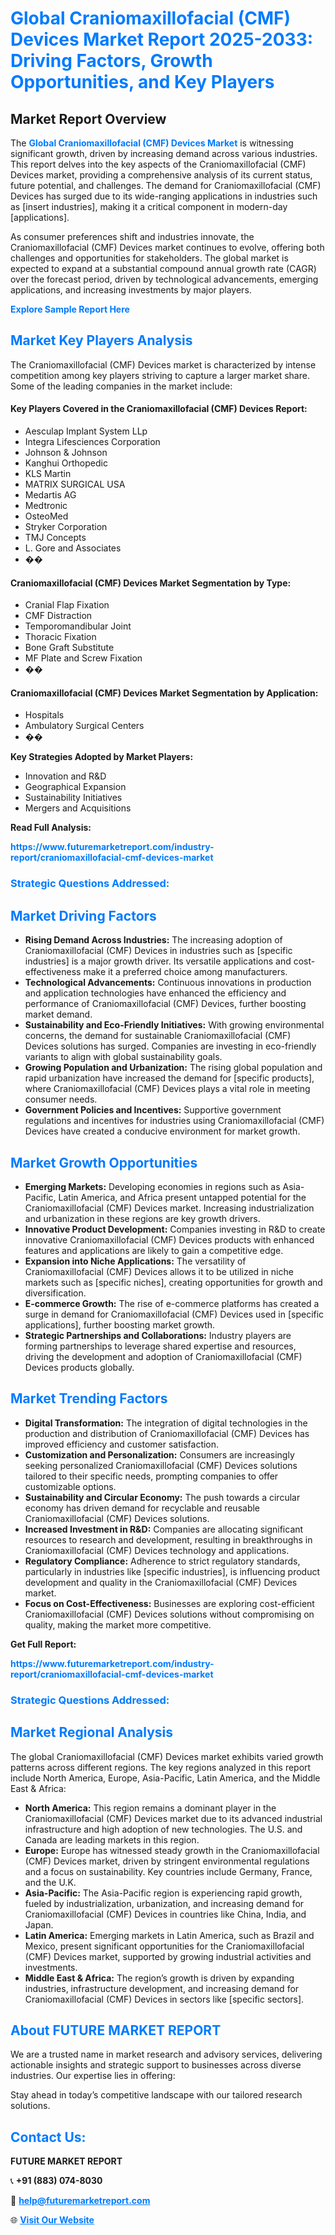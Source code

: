 <h1 style="color: #007BFF;">Global Craniomaxillofacial (CMF) Devices Market Report 2025-2033: Driving Factors, Growth Opportunities, and Key Players</h1>

<section id="overview">
<h2>Market Report Overview</h2>
<p>The <a href="https://www.futuremarketreport.com/industry-report/craniomaxillofacial-cmf-devices-market" style="color: #007BFF; text-decoration: none;"><strong>Global Craniomaxillofacial (CMF) Devices Market</strong></a> is witnessing significant growth, driven by increasing demand across various industries. This report delves into the key aspects of the Craniomaxillofacial (CMF) Devices market, providing a comprehensive analysis of its current status, future potential, and challenges. The demand for Craniomaxillofacial (CMF) Devices has surged due to its wide-ranging applications in industries such as [insert industries], making it a critical component in modern-day [applications].</p>
<p>As consumer preferences shift and industries innovate, the Craniomaxillofacial (CMF) Devices market continues to evolve, offering both challenges and opportunities for stakeholders. The global market is expected to expand at a substantial compound annual growth rate (CAGR) over the forecast period, driven by technological advancements, emerging applications, and increasing investments by major players.</p>
</section>

<section id="overview">
<p><a href="https://www.futuremarketreport.com/request-sample/reportId=113511" style="color: #007BFF; text-decoration: none;"><strong>Explore Sample Report Here</strong></a></p>
</section>

<section id="key-players">
<h2 style="color: #007BFF;">Market Key Players Analysis</h2>
<p>The Craniomaxillofacial (CMF) Devices market is characterized by intense competition among key players striving to capture a larger market share. Some of the leading companies in the market include:</p>
<h4>Key Players Covered in the Craniomaxillofacial (CMF) Devices Report:</h4>
<ul><li>Aesculap Implant System LLp</li><li>Integra Lifesciences Corporation</li><li>Johnson &amp; Johnson</li><li>Kanghui Orthopedic</li><li>KLS Martin</li><li>MATRIX SURGICAL USA</li><li>Medartis AG</li><li>Medtronic</li><li>OsteoMed</li><li>Stryker Corporation</li><li>TMJ Concepts</li><li>L. Gore and Associates</li><li>��</li></ul>
<h4>Craniomaxillofacial (CMF) Devices Market Segmentation by Type:</h4>
<ul><li>Cranial Flap Fixation</li><li>CMF Distraction</li><li>Temporomandibular Joint</li><li>Thoracic Fixation</li><li>Bone Graft Substitute</li><li>MF Plate and Screw Fixation</li><li>��</li></ul>

<h4>Craniomaxillofacial (CMF) Devices Market Segmentation by Application:</h4>
<ul><li>Hospitals</li><li>Ambulatory Surgical Centers</li><li>��</li></ul>
<p><strong>Key Strategies Adopted by Market Players:</strong></p>
<ul>
<li>Innovation and R&D</li>
<li>Geographical Expansion</li>
<li>Sustainability Initiatives</li>
<li>Mergers and Acquisitions</li>
</ul>
</section>

<section>
<p><strong>Read Full Analysis: </strong></p><a href="https://www.futuremarketreport.com/industry-report/craniomaxillofacial-cmf-devices-market" style="color: #007BFF; text-decoration: none;"><strong>https://www.futuremarketreport.com/industry-report/craniomaxillofacial-cmf-devices-market</strong></a>
<h3 style="color: #007BFF;">Strategic Questions Addressed:</h3>
</section>

<section id="driving-factors">
<h2 style="color: #007BFF;">Market Driving Factors</h2>
<ul>
<li><strong>Rising Demand Across Industries:</strong> The increasing adoption of Craniomaxillofacial (CMF) Devices in industries such as [specific industries] is a major growth driver. Its versatile applications and cost-effectiveness make it a preferred choice among manufacturers.</li>
<li><strong>Technological Advancements:</strong> Continuous innovations in production and application technologies have enhanced the efficiency and performance of Craniomaxillofacial (CMF) Devices, further boosting market demand.</li>
<li><strong>Sustainability and Eco-Friendly Initiatives:</strong> With growing environmental concerns, the demand for sustainable Craniomaxillofacial (CMF) Devices solutions has surged. Companies are investing in eco-friendly variants to align with global sustainability goals.</li>
<li><strong>Growing Population and Urbanization:</strong> The rising global population and rapid urbanization have increased the demand for [specific products], where Craniomaxillofacial (CMF) Devices plays a vital role in meeting consumer needs.</li>
<li><strong>Government Policies and Incentives:</strong> Supportive government regulations and incentives for industries using Craniomaxillofacial (CMF) Devices have created a conducive environment for market growth.</li>
</ul>
</section>

<section id="growth-opportunities">
<h2 style="color: #007BFF;">Market Growth Opportunities</h2>
<ul>
<li><strong>Emerging Markets:</strong> Developing economies in regions such as Asia-Pacific, Latin America, and Africa present untapped potential for the Craniomaxillofacial (CMF) Devices market. Increasing industrialization and urbanization in these regions are key growth drivers.</li>
<li><strong>Innovative Product Development:</strong> Companies investing in R&D to create innovative Craniomaxillofacial (CMF) Devices products with enhanced features and applications are likely to gain a competitive edge.</li>
<li><strong>Expansion into Niche Applications:</strong> The versatility of Craniomaxillofacial (CMF) Devices allows it to be utilized in niche markets such as [specific niches], creating opportunities for growth and diversification.</li>
<li><strong>E-commerce Growth:</strong> The rise of e-commerce platforms has created a surge in demand for Craniomaxillofacial (CMF) Devices used in [specific applications], further boosting market growth.</li>
<li><strong>Strategic Partnerships and Collaborations:</strong> Industry players are forming partnerships to leverage shared expertise and resources, driving the development and adoption of Craniomaxillofacial (CMF) Devices products globally.</li>
</ul>
</section>

<section id="trending-factors">
<h2 style="color: #007BFF;">Market Trending Factors</h2>
<ul>
<li><strong>Digital Transformation:</strong> The integration of digital technologies in the production and distribution of Craniomaxillofacial (CMF) Devices has improved efficiency and customer satisfaction.</li>
<li><strong>Customization and Personalization:</strong> Consumers are increasingly seeking personalized Craniomaxillofacial (CMF) Devices solutions tailored to their specific needs, prompting companies to offer customizable options.</li>
<li><strong>Sustainability and Circular Economy:</strong> The push towards a circular economy has driven demand for recyclable and reusable Craniomaxillofacial (CMF) Devices solutions.</li>
<li><strong>Increased Investment in R&D:</strong> Companies are allocating significant resources to research and development, resulting in breakthroughs in Craniomaxillofacial (CMF) Devices technology and applications.</li>
<li><strong>Regulatory Compliance:</strong> Adherence to strict regulatory standards, particularly in industries like [specific industries], is influencing product development and quality in the Craniomaxillofacial (CMF) Devices market.</li>
<li><strong>Focus on Cost-Effectiveness:</strong> Businesses are exploring cost-efficient Craniomaxillofacial (CMF) Devices solutions without compromising on quality, making the market more competitive.</li>
</ul>
</section>

<section>
<p><strong>Get Full Report: </strong></p><a href="https://www.futuremarketreport.com/industry-report/craniomaxillofacial-cmf-devices-market" style="color: #007BFF; text-decoration: none;"><strong>https://www.futuremarketreport.com/industry-report/craniomaxillofacial-cmf-devices-market</strong></a>
<h3 style="color: #007BFF;">Strategic Questions Addressed:</h3>
</section>


<section id="regional-analysis">
<h2 style="color: #007BFF;">Market Regional Analysis</h2>
<p>The global Craniomaxillofacial (CMF) Devices market exhibits varied growth patterns across different regions. The key regions analyzed in this report include North America, Europe, Asia-Pacific, Latin America, and the Middle East & Africa:</p>
<ul>
<li><strong>North America:</strong> This region remains a dominant player in the Craniomaxillofacial (CMF) Devices market due to its advanced industrial infrastructure and high adoption of new technologies. The U.S. and Canada are leading markets in this region.</li>
<li><strong>Europe:</strong> Europe has witnessed steady growth in the Craniomaxillofacial (CMF) Devices market, driven by stringent environmental regulations and a focus on sustainability. Key countries include Germany, France, and the U.K.</li>
<li><strong>Asia-Pacific:</strong> The Asia-Pacific region is experiencing rapid growth, fueled by industrialization, urbanization, and increasing demand for Craniomaxillofacial (CMF) Devices in countries like China, India, and Japan.</li>
<li><strong>Latin America:</strong> Emerging markets in Latin America, such as Brazil and Mexico, present significant opportunities for the Craniomaxillofacial (CMF) Devices market, supported by growing industrial activities and investments.</li>
<li><strong>Middle East & Africa:</strong> The region’s growth is driven by expanding industries, infrastructure development, and increasing demand for Craniomaxillofacial (CMF) Devices in sectors like [specific sectors].</li>
</ul>
</section>

<footer>
<h2 style="color: #007BFF;">About FUTURE MARKET REPORT</h2>
<p>We are a trusted name in market research and advisory services, delivering actionable insights and strategic support to businesses across diverse industries. Our expertise lies in offering:</p>

<p>Stay ahead in today’s competitive landscape with our tailored research solutions.</p>

<h2 style="color: #007BFF;">Contact Us:</h2>
<p><strong>FUTURE MARKET REPORT</strong></p>
<p>📞 <strong>+91 (883) 074-8030</strong></p>
<p>📧 <strong><a href="mailto:help@futuremarketreport.com" style="color: #007BFF;">help@futuremarketreport.com</a></strong></p>
<p>🌐 <strong><a href="https://www.futuremarketreport.com/" style="color: #007BFF;">Visit Our Website</a></strong></p>
</footer>